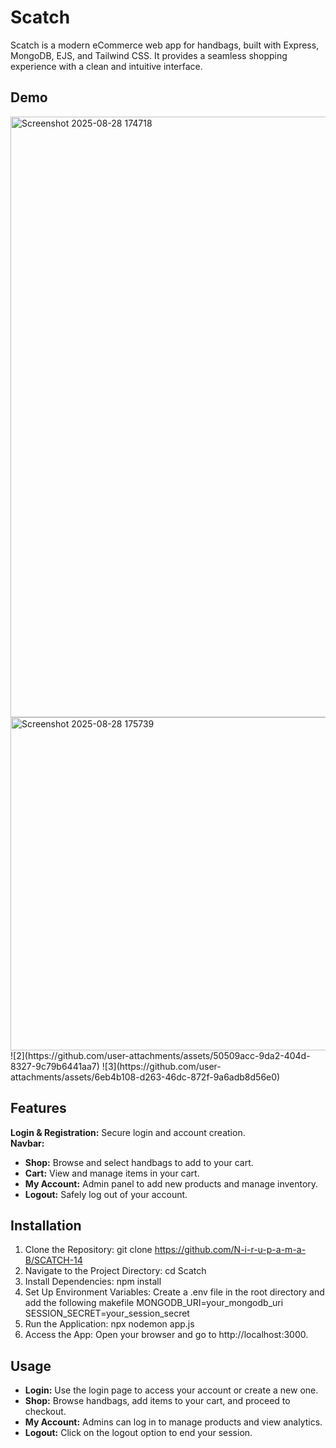 # Scatch
Scatch is a modern eCommerce web app for handbags, built with Express, MongoDB, EJS, and Tailwind CSS. It provides a seamless shopping experience with a clean and intuitive interface.
## Demo
<img width="1884" height="961" alt="Screenshot 2025-08-28 174718" src="https://github.com/user-attachments/assets/2c1bcaff-b5b6-46e2-ad08-586d0fd61e09" />
<img width="1043" height="533" alt="Screenshot 2025-08-28 175739" src="https://github.com/user-attachments/assets/dbbaf139-70ff-4f5b-8366-9d5f65dbe20c" />
![2](https://github.com/user-attachments/assets/50509acc-9da2-404d-8327-9c79b6441aa7)
![3](https://github.com/user-attachments/assets/6eb4b108-d263-46dc-872f-9a6adb8d56e0)

## Features
**Login & Registration:** Secure login and account creation.<br>
**Navbar:**
- **Shop:** Browse and select handbags to add to your cart.
- **Cart:** View and manage items in your cart.
- **My Account:** Admin panel to add new products and manage inventory.
- **Logout:** Safely log out of your account.

## Installation
1. Clone the Repository:
git clone https://github.com/N-i-r-u-p-a-m-a-B/SCATCH-14
2. Navigate to the Project Directory:
   cd Scatch
3. Install Dependencies:
npm install
4. Set Up Environment Variables:
Create a .env file in the root directory and add the following
makefile
MONGODB_URI=your_mongodb_uri<br>
SESSION_SECRET=your_session_secret
5. Run the Application:
npx nodemon app.js
6. Access the App:
Open your browser and go to http://localhost:3000.

## Usage
- **Login:** Use the login page to access your account or create a new one.
- **Shop:** Browse handbags, add items to your cart, and proceed to checkout.
- **My Account:** Admins can log in to manage products and view analytics.
- **Logout:** Click on the logout option to end your session.



